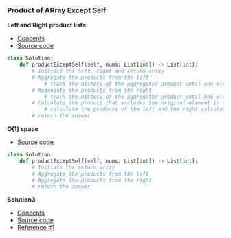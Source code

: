 ### Product of ARray Except Self 
**Left and Right product lists**
- [Concepts](images/LeftRight.png)
- [Source code](source/LeftRight.py)

```python
class Solution:
    def productExceptSelf(self, nums: List[int]) -> List[int]:
        # Initiate the left, right and return array
        # Aggregate the products from the left
            # track the history of the aggregated product until one element is left in the nums array
        # Aggregate the products from the right
            # track the history of the aggregated product until one element is left in the nums array
        # Calculate the product that excludes the original element in the nums array
            # calculate the products of the left and the right calculation
        # return the answer
```

**O(1) space**
- [Source code](source/Space.py)
```python
class Solution:
    def productExceptSelf(self, nums: List[int]) -> List[int]:
        # Initiate the return array
        # Aggregate the products from the left
        # Aggregate the products from the right
        # return the answer
```


**Solution3**
- [Concepts](images/)
- [Source code](source/)
- [Reference #1]()    